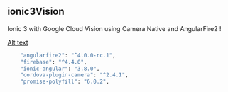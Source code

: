 ## ionic3Vision

Ionic 3 with Google Cloud Vision using Camera Native and AngularFire2 !

[Alt text](/src/assets/img/ai.png?raw=true "AI Camera")


```bash
    "angularfire2": "^4.0.0-rc.1",
    "firebase": "^4.4.0",
    "ionic-angular": "3.8.0",
    "cordova-plugin-camera": "^2.4.1",
    "promise-polyfill": "6.0.2",
```

